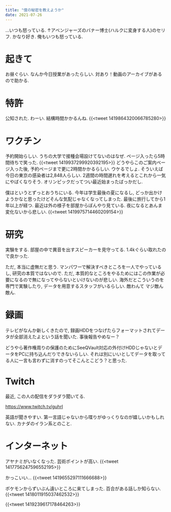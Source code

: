 ```yaml
---
title: "僕の秘密を教えようか"
date: 2021-07-26
---
```


...いつも怒っている.
↑アベンジャーズのバナー博士(ハルクに変身する人)のセリフ. かなり好き. 俺もいつも怒っている.

# 起きて
お昼ぐらい. なんか今日授業があったらしい. 対あり！動画のアーカイブがあるので助かる.

# 特許
公知された. わーい. 結構時間かかるんね.
{{<tweet 1419864320066785280>}}

# ワクチン
予約開始らしい. うちの大学で接種会場設けてないのはなぜ. ページ入ったら5時間待ちで笑った.
{{<tweet 1419937299920392195>}}
どうやらこのご案内ページ入った後, 予約ページまで更に2時間かかるらしい. ウケるでしょ. そういえば今日の東京の感染者は2,848人らしい. 2週間の時間遅れを考えるとこれから一気にやばくなりそう. オリンピックだってつい最近始まったばっかだし.

僕はというとずっとおうちにいる. 今年は学生最後の夏になるし, どっか出かけようかなと思ったけどそんな気配じゃなくなってしまった. 最後に旅行してから1年以上が経つ. 最近は外の様子を部屋からぼんやり見ている. 夜になるとあんま変化ないから悲しい.
{{<tweet 1419975714460209154>}}
# 研究
実験をする. 部屋の中で異音を出すスピーカーを見守ってる. 1.4kぐらい取れたので良かった.

ただ, 本当に虚無だと思う. マンパワーで解決すべきところを一人でやっているし, 研究の本質ではないので. ただ, 本質的なところをやるためにはこの作業が必要になるので無になってやらないといけないのが悲しい. 海外だとこういうのを専門で実験したり, データを用意するスタッフがいるらしい. 敵わんて マジ敵ん敵ん.

# 録画
テレビがなんか新しくきたので, 録画HDDをつなげたらフォーマットされてデータが全部消えたよという話を聞いた. 事後報告やめなー？

どうやら著作権周りの保護のためにSeeQVault対応の外付けHDDじゃないとデータをPCに持ち込んだりできないらしい. それは別にいいとしてデータを取ってる人に一言も言わずに消すのってそこんとこどう？と思った.

# Twitch
最近, この人の配信をダラダラ聞いてる.

https://www.twitch.tv/guhrl

英語が聞きやすい. 第一言語じゃないから喋りがゆっくりなのが嬉しいかもしれない. カナダのイラン系とのこと.

# インターネット
アヤナミがいなくなった. 芸術ポイントが高い.
{{<tweet 1417756247596552195>}}

かっこいい...
{{<tweet 1419655297111666688>}}

ポケモンからずいぶん遠いところに来てしまった. 百合がある話しか知らない.
{{<tweet 1418011915037462532>}}

{{<tweet 1419239617178464263>}}